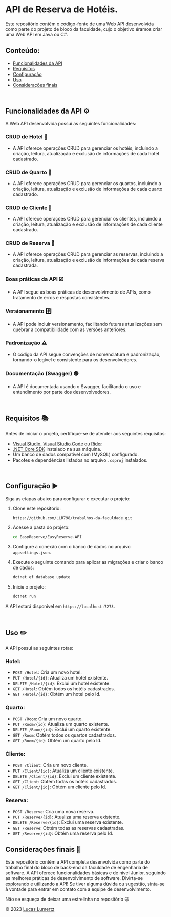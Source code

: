 # API de Reserva de Hotéis.

Este repositório contém o código-fonte de uma Web API desenvolvida como parte do projeto de bloco da faculdade, cujo o objetivo éramos criar uma Web API em Java ou C#.

## Conteúdo:

- [Funcionalidades da API](#funcionalidades-da-api-gear)
- [Requisitos](#requisitos-books)
- [Configuração](#configuração-arrowforward)
- [Uso](#uso-pencil2)
- [Considerações finais](#considerações-finais-checkeredflag)

<br>

## Funcionalidades da API :gear:
A Web API desenvolvida possui as seguintes funcionalidades:

### CRUD de Hotel :pushpin:
- A API oferece operações CRUD para gerenciar os hotéis, incluindo a criação, leitura, atualização e exclusão de informações de cada hotel cadastrado.

### CRUD de Quarto :pushpin:
- A API oferece operações CRUD para gerenciar os quartos, incluindo a criação, leitura, atualização e exclusão de informações de cada quarto cadastrado.

### CRUD de Cliente :pushpin:
- A API oferece operações CRUD para gerenciar os clientes, incluindo a criação, leitura, atualização e exclusão de informações de cada cliente cadastrado.

### CRUD de Reserva :pushpin:
- A API oferece operações CRUD para gerenciar as reservas, incluindo a criação, leitura, atualização e exclusão de informações de cada reserva cadastrada.


### Boas práticas da API :ballot_box_with_check:
- A API segue as boas práticas de desenvolvimento de APIs, como tratamento de erros e respostas consistentes.

### Versionamento :hash:
- A API pode incluir versionamento, facilitando futuras atualizações sem quebrar a compatibilidade com as versões anteriores.

### Padronização :warning:
- O código da API segue convenções de nomenclatura e padronização, tornando-o legível e consistente para os desenvolvedores.

### Documentação (Swagger) :green_circle:
- A API é documentada usando o Swagger, facilitando o uso e entendimento por parte dos desenvolvedores.

<br>

## Requisitos :books:

Antes de iniciar o projeto, certifique-se de atender aos seguintes requisitos:

- [Visual Studio](https://visualstudio.microsoft.com/), [Visual Studio Code](https://code.visualstudio.com/) ou [Rider](https://www.jetbrains.com/pt-br/rider/download/)
- [.NET Core SDK](https://dotnet.microsoft.com/download) instalado na sua máquina.
- Um banco de dados compatível com (MySQL) configurado.
- Pacotes e dependências listados no arquivo `.csproj` instalados.

<br>

## Configuração :arrow_forward:
Siga as etapas abaixo para configurar e executar o projeto:

1. Clone este repositório:

   ```sh
   https://github.com/LLR798/trabalhos-da-faculdade.git

2. Acesse a pasta do projeto:
   ```sh
   cd EasyReserve/EasyReserve.API

3. Configure a conexão com o banco de dados no arquivo `appsettings.json`.

4. Execute o seguinte comando para aplicar as migrações e criar o banco de dados:
   ```sh
   dotnet ef database update

5. Inicie o projeto:
   ```sh
   dotnet run

A API estará disponível em `https://localhost:7273`.

<br>

## Uso :pencil2:
A API possui as seguintes rotas:

### Hotel:

- `POST /Hotel`: Cria um novo hotel.
- `PUT /Hotel/{id}`: Atualiza um hotel existente.
- `DELETE /Hotel/{id}`: Exclui um hotel existente.
- `GET /Hotel`: Obtém todos os hotéis cadastrados.
- `GET /Hotel/{id}`: Obtém um hotel pelo Id.

### Quarto:

- `POST /Room`: Cria um novo quarto.
- `PUT /Room/{id}`: Atualiza um quarto existente.
- `DELETE /Room/{id}`: Exclui um quarto existente.
- `GET /Room`: Obtém todos os quartos cadastrados.
- `GET /Room/{id}`: Obtém um quarto pelo Id.

### Cliente:

- `POST /Client`: Cria um novo cliente.
- `PUT /Client/{id}`: Atualiza um cliente existente.
- `DELETE /Client/{id}`: Exclui um cliente existente.
- `GET /Client`: Obtém todas os hotéis cadastrados.
- `GET /Client/{id}`: Obtém um cliente pelo Id.

### Reserva:

- `POST /Reserve`: Cria uma nova reserva.
- `PUT /Reserve/{id}`: Atualiza uma reserva existente.
- `DELETE /Reserve/{id}`: Exclui uma reserva existente.
- `GET /Reserve`: Obtém todas as reservas cadastradas.
- `GET /Reserve/{id}`: Obtém uma reserva pelo Id.


## Considerações finais :checkered_flag:

Este repositório contém a API completa desenvolvida como parte do trabalho final do bloco de back-end da faculdade de engenharia de software. A API oferece funcionalidades básicas e de nível Junior, seguindo as melhores práticas de desenvolvimento de software.
Divirta-se explorando e utilizando a API! Se tiver alguma dúvida ou sugestão, sinta-se à vontade para entrar em contato com a equipe de desenvolvimento.

Não se esqueça de deixar uma estrelinha no repositório :smiley:

© 2023 [Lucas Lumertz](https://lumertzdeveloper.netlify.app/)
